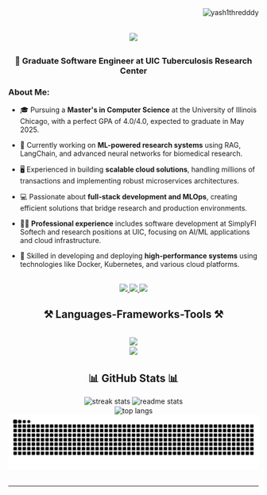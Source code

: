<img align="right" src="https://komarev.com/ghpvc/?username=yash1thredddy&label=Profile%20views&color=0e75b6&style=flat" alt="yash1thredddy" />

<h1 align="center">
    <img src="https://readme-typing-svg.herokuapp.com/?font=Righteous&size=35&center=true&vCenter=true&width=500&height=70&duration=4000&lines=Hi+There!+👋;+I'm+Yashwanth+Reddy;" />
</h1>

<h3 align="center">🔭 Graduate Software Engineer at UIC Tuberculosis Research Center</h3>

### About Me:

- 🎓 Pursuing a **Master's in Computer Science** at the University of Illinois Chicago, with a perfect GPA of 4.0/4.0, expected to graduate in May 2025.

- 🌱 Currently working on **ML-powered research systems** using RAG, LangChain, and advanced neural networks for biomedical research.

- 🖥️ Experienced in building **scalable cloud solutions**, handling millions of transactions and implementing robust microservices architectures.

- 💻 Passionate about **full-stack development and MLOps**, creating efficient solutions that bridge research and production environments.

- 👨‍💻 **Professional experience** includes software development at SimplyFI Softech and research positions at UIC, focusing on AI/ML applications and cloud infrastructure.

- 🔧 Skilled in developing and deploying **high-performance systems** using technologies like Docker, Kubernetes, and various cloud platforms.

<br/>

<div align="center"> 
  <a href="mailto:yashwanth2632@gmail.com">
    <img src="https://img.shields.io/badge/Gmail-333333?style=for-the-badge&logo=gmail&logoColor=red" />
  </a>
  <a href="https://linkedin.com/in/yash1thredddy" target="_blank">
    <img src="https://img.shields.io/badge/LinkedIn-0077B5?style=for-the-badge&logo=linkedin&logoColor=white" target="_blank" />
  </a>
  <a href="https://github.com/yash1thredddy" target="_blank">
     <img src="https://img.shields.io/badge/GitHub-181717?style=for-the-badge&logo=github&logoColor=white" target="_blank" />
  </a>
</div>

<h2 align="center">⚒️ Languages-Frameworks-Tools ⚒️</h2>
<br/>
<div align="center">
    <img src="https://skillicons.dev/icons?i=python,java,javascript,typescript,react,nodejs,mongodb,docker,kubernetes,aws,tensorflow,pytorch" /><br>
    <img src="https://skillicons.dev/icons?i=spring,postgresql,redis,kafka,grafana,prometheus,git,linux" />
</div>

<h2 align="center">📊 GitHub Stats 📊</h2>
<div align="center">
  <img width=390 src="https://github-readme-streak-stats-salesp07.vercel.app/?user=yash1thredddy&count_private=true&theme=react&border_radius=10" alt="streak stats"/>
  <img width=390 src="https://github-readme-stats-salesp07.vercel.app/api?username=yash1thredddy&count_private=true&show_icons=true&theme=react&rank_icon=github&border_radius=10" alt="readme stats" />
  <br/>
  <img width=325 align="center" src="https://github-readme-stats-salesp07.vercel.app/api/top-langs/?username=yash1thredddy&hide=HTML&langs_count=8&layout=compact&theme=react&border_radius=10&size_weight=0.5&count_weight=0.5&exclude_repo=github-readme-stats" alt="top langs" />
</div>

<picture>
  <source media="(prefers-color-scheme: dark)" srcset="https://raw.githubusercontent.com/yash1thredddy/yash1thredddy/output/github-contribution-grid-snake-dark.svg">
  <source media="(prefers-color-scheme: light)" srcset="https://raw.githubusercontent.com/yash1thredddy/yash1thredddy/output/github-contribution-grid-snake.svg">
  <img alt="github contribution grid snake animation" src="https://raw.githubusercontent.com/yash1thredddy/yash1thredddy/output/github-contribution-grid-snake.svg">
</picture>
<br/><br/>
<hr/>